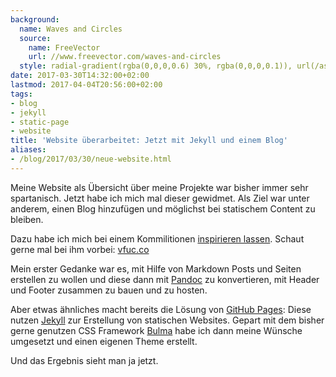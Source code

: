 ```yaml
---
background:
  name: Waves and Circles
  source:
    name: FreeVector
    url: //www.freevector.com/waves-and-circles
  style: radial-gradient(rgba(0,0,0,0.6) 30%, rgba(0,0,0,0.1)), url(/assets/backgrounds/waves-and-circles.svg)
date: 2017-03-30T14:32:00+02:00
lastmod: 2017-04-04T20:56:00+02:00
tags:
- blog
- jekyll
- static-page
- website
title: 'Website überarbeitet: Jetzt mit Jekyll und einem Blog'
aliases:
- /blog/2017/03/30/neue-website.html
---
```


Meine Website als Übersicht über meine Projekte war bisher immer sehr spartanisch.
Jetzt habe ich mich mal dieser gewidmet.
Als Ziel war unter anderem, einen Blog hinzufügen und möglichst bei statischem Content zu bleiben.

Dazu habe ich mich bei einem Kommilitionen [inspirieren lassen](//vfuc.co/b/posts/v2).
Schaut gerne mal bei ihm vorbei: [vfuc.co](//vfuc.co)

Mein erster Gedanke war es, mit Hilfe von Markdown Posts und Seiten erstellen zu wollen und diese dann mit [Pandoc](//pandoc.org) zu konvertieren, mit Header und Footer zusammen zu bauen und zu hosten.

Aber etwas ähnliches macht bereits die Lösung von [GitHub Pages](//pages.github.com):
Diese nutzen [Jekyll](//jekyllrb.com) zur Erstellung von statischen Websites.
Gepart mit dem bisher gerne genutzen CSS Framework [Bulma](http://bulma.io) habe ich dann meine Wünsche umgesetzt und einen eigenen Theme erstellt.

Und das Ergebnis sieht man ja jetzt.
